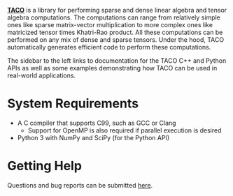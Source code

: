 **[TACO](http://tensor-compiler.org)** is a library for performing sparse and
dense linear algebra and tensor algebra computations. The computations can
range from relatively simple ones like sparse matrix-vector multiplication to
more complex ones like matricized tensor times Khatri-Rao product.  All these
computations can be performed on any mix of dense and sparse tensors. Under the
hood, TACO automatically generates efficient code to perform these
computations.

The sidebar to the left links to documentation for the TACO C++ and Python
APIs as well as some examples demonstrating how TACO can be used in
real-world applications.

# System Requirements

* A C compiler that supports C99, such as GCC or Clang
    * Support for OpenMP is also required if parallel execution is desired
* Python 3 with NumPy and SciPy (for the Python API)

# Getting Help

Questions and bug reports can be submitted [here](https://github.com/tensor-compiler/taco/issues).
